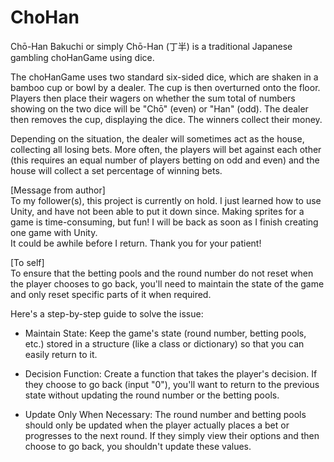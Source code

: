 # ChoHan
Chō-Han Bakuchi or simply Chō-Han (丁半) is a traditional Japanese gambling choHanGame using dice.

The choHanGame uses two standard six-sided dice, which are shaken in a bamboo cup or bowl by a dealer. The cup is then overturned onto the floor. Players then place their wagers on whether the sum total of numbers showing on the two dice will be "Chō" (even) or "Han" (odd). The dealer then removes the cup, displaying the dice. The winners collect their money.

Depending on the situation, the dealer will sometimes act as the house, collecting all losing bets. More often, the players will bet against each other (this requires an equal number of players betting on odd and even) and the house will collect a set percentage of winning bets.

[Message from author]\
To my follower(s), this project is currently on hold. I just learned how to use Unity, and have not been able to put it down since. Making sprites for a game is time-consuming, but fun! I will be back as soon as I finish creating one game with Unity.\
It could be awhile before I return. Thank you for your patient!

[To self]\
To ensure that the betting pools and the round number do not reset when the player chooses to go back, you'll need to maintain the state of the game and only reset specific parts of it when required.

Here's a step-by-step guide to solve the issue:

- Maintain State: Keep the game's state (round number, betting pools, etc.) stored in a structure (like a class or dictionary) so that you can easily return to it.

- Decision Function: Create a function that takes the player's decision. If they choose to go back (input "0"), you'll want to return to the previous state without updating the round number or the betting pools.

- Update Only When Necessary: The round number and betting pools should only be updated when the player actually places a bet or progresses to the next round. If they simply view their options and then choose to go back, you shouldn't update these values.

